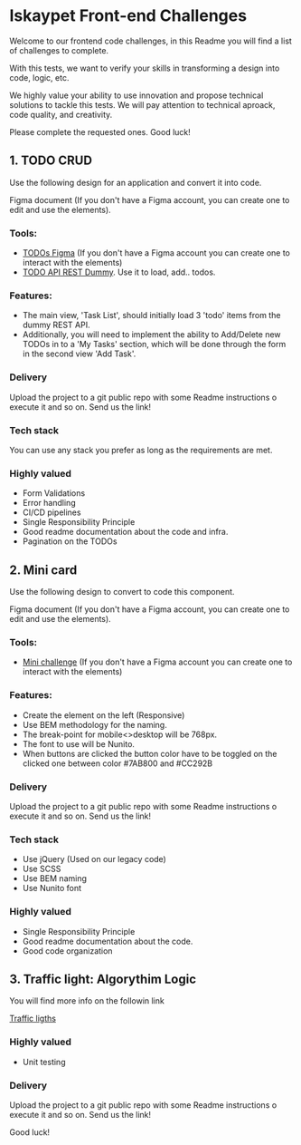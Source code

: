 # Iskaypet Front-end Challenges
Welcome to our frontend code challenges, in this Readme you will find a list of challenges to complete. 

With this tests, we want to verify your skills in transforming a design into code, logic, etc.

We highly value your ability to use innovation and propose technical solutions to tackle this tests. We will pay attention to technical aproack, code quality, and creativity.

Please complete the requested ones. Good luck!

## 1. TODO CRUD

Use the following design for an application and convert it into code.

Figma document (If you don't have a Figma account, you can create one to edit and use the elements).

### Tools:
- [TODOs Figma] (If you don't have a Figma account you can create one to interact with the elements)
- [TODO API REST Dummy]. Use it to load, add.. todos.

### Features:

- The main view, 'Task List', should initially load 3 'todo' items from the dummy REST API.
- Additionally, you will need to implement the ability to Add/Delete new TODOs in to a 'My Tasks' section, which will be done through the form in the second view 'Add Task'.

### Delivery
Upload the project to a git public repo with some Readme instructions o execute it and so on. Send us the link!

### Tech stack
You can use any stack you prefer as long as the requirements are met.

### Highly valued
- Form Validations
- Error handling
- CI/CD pipelines
- Single Responsibility Principle
- Good readme documentation about the code and infra.
- Pagination on the TODOs

## 2. Mini card

Use the following design to convert to code this component.

Figma document (If you don't have a Figma account, you can create one to edit and use the elements).

### Tools:
- [Mini challenge] (If you don't have a Figma account you can create one to interact with the elements)

### Features:

- Create the element on the left (Responsive)
- Use BEM methodology for the naming.
- The break-point for mobile<>desktop will be 768px.
- The font to use will be Nunito.
- When buttons are clicked the button color have to be toggled on the clicked one between color #7AB800 and #CC292B

### Delivery
Upload the project to a git public repo with some Readme instructions o execute it and so on. Send us the link!

### Tech stack
- Use jQuery (Used on our legacy code)
- Use SCSS
- Use BEM naming
- Use Nunito font

### Highly valued

- Single Responsibility Principle
- Good readme documentation about the code.
- Good code organization

## 3. Traffic light: Algorythim Logic
You will find more info on the followin link

[Traffic ligths]

### Highly valued
- Unit testing

### Delivery
Upload the project to a git public repo with some Readme instructions o execute it and so on. Send us the link!


   [TODOs Figma]: <https://www.figma.com/file/Z8hlp9KjNiRck368uZX89T/prueba-front?type=design&node-id=0%3A1&mode=design&t=aanEL4Bnl1j93JRy-1>
   [Mini challenge]: <https://www.figma.com/design/5GPcw8FWZfwEOBVzZyKZLB/Iskaypet---Front-mini-challenge?node-id=0-1&t=fZhDrD7HNsfaexRr-0>
   [TODO API REST Dummy]: <https://jsonplaceholder.typicode.com/todos/>
   [Traffic ligths]: <https://www.codewars.com/kata/5d230e119dd9860028167fa5>


Good luck!